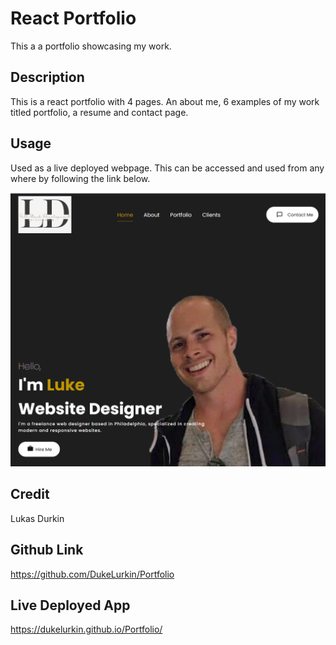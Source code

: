# React Portfolio
This a a portfolio showcasing my work.

## Description

This is a react portfolio with 4 pages.  An about me, 6 examples of my work titled portfolio, a resume and contact page. 

## Usage

Used as a live deployed webpage.  This can be accessed and used from any where by following the link below.

![Image](src/assets/newPortfolioScreenshot.png)

## Credit

Lukas Durkin

## Github Link

https://github.com/DukeLurkin/Portfolio

## Live Deployed App

https://dukelurkin.github.io/Portfolio/